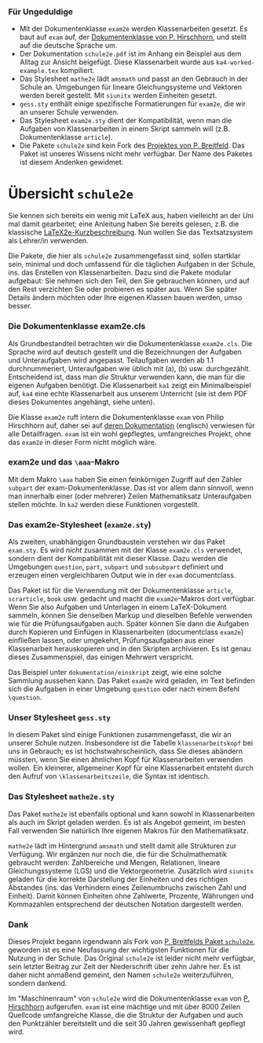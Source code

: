

### Für Ungeduldige


- Mit der Dokumentenklasse `exam2e` werden Klassenarbeiten gesetzt. Es baut auf `exam` auf, der [Dokumentenklasse von P. Hirschhorn](https://ctan.org/pkg/exam?lang=en), und stellt auf die deutsche Sprache um. 
- Der Dokumentation `schule2e.pdf` ist im Anhang ein Beispiel aus dem Alltag zur Ansicht beigefügt. Diese Klassenarbeit wurde aus `ka4-worked-example.tex` kompiliert. 
- Das Stylesheet `mathe2e` lädt `amsmath` und passt an den Gebrauch in der Schule an. Umgebungen für lineare Gleichungsysteme und Vektoren werden bereit gestellt. Mit `siunitx` werden Einheiten gesetzt. 
- `gess.sty` enthält einige spezifische Formatierungen für `exam2e`, die wir an unserer Schule verwenden. 
- Das Stylesheet `exam2e.sty` dient der Kompatibilität, wenn man die Aufgaben von Klassenarbeiten in einem Skript sammeln will (z.B. Dokumentenklasse `article`). 
- Die Pakete `schule2e` sind kein Fork des [Projektes von P. Breitfeld](http://www.pbreitfeld.de/schule2e.sty). Das Paket ist unseres Wissens nicht mehr verfügbar. Der Name des Paketes ist diesem Andenken gewidmet. 




# Übersicht `schule2e`

Sie kennen sich bereits ein wenig mit LaTeX aus, haben vielleicht an der Uni mal damit gearbeitet; eine Anleitung haben Sie bereits gelesen, z.B. die klassische [LaTeX2e-Kurzbeschreibung](http://mirrors.ibiblio.org/CTAN/info/german/LaTeX2e-Kurzbeschreibung/l2kurz.pdf).
Nun wollen Sie das Textsatzsystem als Lehrer/in verwenden. 

Die Pakete, die hier als `schule2e` zusammengefasst sind, sollen startklar sein, minimal und doch umfassend für die täglichen Aufgaben in der Schule, ins. das Erstellen von Klassenarbeiten.
Dazu sind die Pakete modular aufgebaut: Sie nehmen sich den Teil, den Sie gebrauchen können, und auf den Rest verzichten Sie oder probieren es später aus. 
Wenn Sie später Details ändern möchten oder Ihre eigenen Klassen bauen werden, umso besser.


### Die Dokumentenklasse exam2e.cls

Als Grundbestandteil betrachten wir die Dokumentenklasse `exam2e.cls`. Die Sprache wird auf deutsch gestellt und die Bezeichnungen der Aufgaben und Unteraufgaben wird angepasst. Teilaufgaben werden ab 1.1 durchnummeriert, Unteraufgaben wie üblich mit (a), (b) usw. durchgezählt. Entscheidend ist, dass man *die* Struktur verwenden kann, die man für die eigenen Aufgaben benötigt. Die Klassenarbeit `ka1` zeigt ein Minimalbeispiel auf, `ka4` eine echte Klassenarbeit aus unserem Unterricht (sie ist dem PDF dieses Dokumentes angehängt, siehe unten).

Die Klasse `exam2e` ruft intern die Dokumentenklasse `exam` von Philip Hirschhorn auf, daher sei auf [deren Dokumentation](https://ctan.org/pkg/exam?lang=en) (englisch) verwiesen für alle Detailfragen. `exam` ist ein wohl gepflegtes, umfangreiches Projekt, ohne das `exam2e` in dieser Form nicht möglich wäre. 


### exam2e und das `\aaa`-Makro

Mit dem Makro `\aaa` haben Sie einen feinkörnigen Zugriff auf den Zähler `subpart` der exam-Dokumentenklasse. Das ist vor allem dann sinnvoll, wenn man innerhalb einer (oder mehrerer) Zeilen Mathematiksatz Unteraufgaben stellen möchte. In `ka2` werden diese Funktionen vorgestellt. 





### Das exam2e-Stylesheet (`exam2e.sty`)

Als zweiten, unabhängigen Grundbaustein verstehen wir das Paket `exam.sty`. Es wird *nicht* zusammen mit der Klasse `exam2e.cls` verwendet, sondern dient der Kompatibilität mit dieser Klasse. Dazu werden die Umgebungen `question`, `part`, `subpart` und `subsubpart` definiert und erzeugen einen vergleichbaren Output wie in der `exam` documentclass. 

Das Paket ist für die Verwendung mit der Dokumentenklasse `article`, `scrarticle`, `book` usw. gedacht und macht die `exam2e`-Makros dort verfügbar. Wenn Sie also Aufgaben und Unterlagen in einem LaTeX-Dokument sammeln, können Sie denselben Markup und dieselben Befehle verwenden wie für die Prüfungsaufgaben auch. Später können Sie dann die Aufgaben durch Kopieren und Einfügen in Klassenarbeiten (documentclass `exam2e`) einfließen lassen, oder umgekehrt, Prüfungsaufgaben aus einer Klassenarbeit herauskopieren und in den Skripten archivieren. Es ist genau dieses Zusammenspiel, das einigen Mehrwert verspricht. 

Das Beispiel unter `dokumentation/einskript` zeigt, wie eine solche Sammlung aussehen kann. Das Paket `exam2e` wird geladen, im Text befinden sich die Aufgaben in einer Umgebung `question` oder nach einem Befehl `\question`. 


### Unser Stylesheet `gess.sty`

In diesem Paket sind einige Funktionen zusammengefasst, die wir an unserer Schule nutzen. Insbesondere ist die Tabelle `klassenarbeitskopf` bei uns in Gebrauch; es ist höchstwahrscheinlich, dass Sie dieses abändern müssten, wenn Sie einen ähnlichen Kopf für Klassenarbeiten verwenden wollen. Ein kleinerer, allgemeiner Kopf für eine Klassenarbeit entsteht durch den Aufruf von `\klassenarbeitszeile`, die Syntax ist identisch. 



### Das Stylesheet `mathe2e.sty`

Das Paket `mathe2e` ist ebenfalls optional und kann sowohl in Klassenarbeiten als auch im Skript geladen werden. Es ist als Angebot gemeint, im besten Fall verwenden Sie natürlich Ihre eigenen Makros für den Mathematiksatz.

`mathe2e` lädt im Hintergrund `amsmath` und stellt damit alle Strukturen zur Verfügung. Wir ergänzen nur noch die, die für die Schulmathematik gebraucht werden: Zahlbereiche und Mengen, Relationen, lineare Gleichungssysteme (LGS) und die Vektorgeometrie. 
Zusätzlich wird `siunitx` geladen für die korrekte Darstellung der Einheiten und des richtigen Abstandes (ins. das Verhindern eines Zeilenumbruchs zwischen Zahl und Einheit). Damit können Einheiten ohne Zahlwerte, Prozente, Währungen und Kommazahlen entsprechend der deutschen Notation dargestellt werden. 


### Dank 

Dieses Projekt begann irgendwann als Fork von [P. Breitfelds Paket `schule2e`](http://www.pbreitfeld.de/schule2e.sty), geworden ist es eine Neufassung der wichtigsten Funktionen für die Nutzung in der Schule. Das Original `schule2e` ist leider nicht mehr verfügbar, sein letzter Beitrag zur Zeit der Niederschrift über zehn Jahre her. Es ist daher nicht anmaßend gemeint, den Namen `schule2e` weiterzuführen, sondern dankend.

Im "Maschinenraum" von `schule2e` wird die Dokumentenklasse `exam` von [P. Hirschhorn](https://ctan.org/pkg/exam?lang=en) aufgerufen. `exam` ist eine mächtige und mit über 8000 Zeilen Quellcode umfangreiche Klasse, die die Struktur der Aufgaben und auch den Punktzähler bereitstellt und die seit 30 Jahren gewissenhaft gepflegt wird.